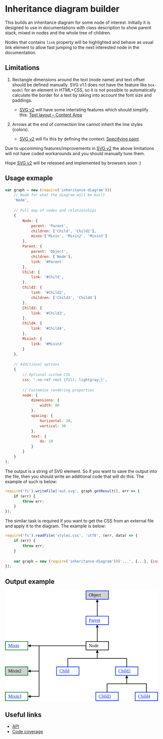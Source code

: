 # Inheritance diagram builder

This builds an inheritance diagram for some node of interest. Initially it is designed to use in documentations with class description to show parent stack, mixed in nodes and the whole tree of children.

Nodes that contains `link` property will be highlighted and behave as usual link element to allow fast jumping to the next interested node in the documentation.


## Limitations

1. Rectangle dimensions around the text (node name) and text offset should be defined manually. SVG v1.1 does not have the feature like `box-model` for an element in HTML+CSS, so it is not possible to automatically calculate the border for a text by taking into account the font size and paddings.

	* [SVG v2](https://www.w3.org/TR/2016/CR-SVG2-20160915/Overview.html) will have some interisting features which should simplify this: [Text layout – Content Area](https://www.w3.org/TR/2016/CR-SVG2-20160915/text.html#TextLayoutContentArea)

1. Arrows at the end of connection line cannot inherit the line styles (colors).

	* [SVG v2](https://www.w3.org/TR/2016/CR-SVG2-20160915/Overview.html) will fix this by defining the context: [Specifying paint](https://www.w3.org/TR/2016/CR-SVG2-20160915/painting.html#TermContextElement)

Due to upcomming features/improvements in [SVG v2](https://www.w3.org/TR/2016/CR-SVG2-20160915/Overview.html) the above limitations will not have coded workarounds and you should manually tune them.

Hope [SVG v2](https://www.w3.org/TR/2016/CR-SVG2-20160915/Overview.html) will be released and implemented by browsers soon :)


## Usage exmaple

```js
var graph = new (require('inheritance-diagram'))(
	// Node for what the diagram will be built
	'Node',

	// Full map of nodes and relationships
	{
		Node: {
			parent: 'Parent',
			children: ['Child', 'Child2'],
			mixes:['Mixin', 'Mixin2', 'Mixin3']
		},
		Parent: {
			parent: 'Object',
			children: ['Node'],
			link: '#Parent'
		},
		Child: {
			link: '#Child',
		},
		Child2: {
			link: '#Child2',
			children: ['Child3', 'Child4']
		},
		Child3: {
			link: '#Child3',
		},
		Child4: {
			link: '#Child4',
		},
		Mixin3: {
			link: '#Mixin3'
		}
	},

	// Additional options
	{
		// Optional custom CSS
		css: '.no-ref rect {fill: lightgray;}',

		// Customize rendering properties
		node: {
			dimensions: {
				width: 80
			},
			spacing: {
				horizontal: 30,
				vertical: 30
			},
			text: {
				dx: 10
			}
		}
	}
);
```

The output is a string of SVG element. So if you want to save the output into the file, then you should write an additional code that will do this. The example of such is below:

```js
require('fs').writeFile('out.svg', graph.getResult(), err => {
	if (err) {
		throw err;
	}
});
```

The similar task is required if you want to get the CSS from an external file and apply it to the diagram. The example is below:

```js
require('fs').readFile('styles.css', 'utf8', (err, data) => {
	if (err) {
		throw err;
	}

	var graph = new (require('inheritance-diagram'))('...', {...}, {css: data});
});
```


## Output example

![Example of an inheritance diagram](example.png)


## Useful links

* [API](http://valerii-zinchenko.github.io/inheritance-diagram/doc/nightly/index.html)
* [Code coverage](http://valerii-zinchenko.github.io/inheritance-diagram/coverage/lcov-report/index.html)

